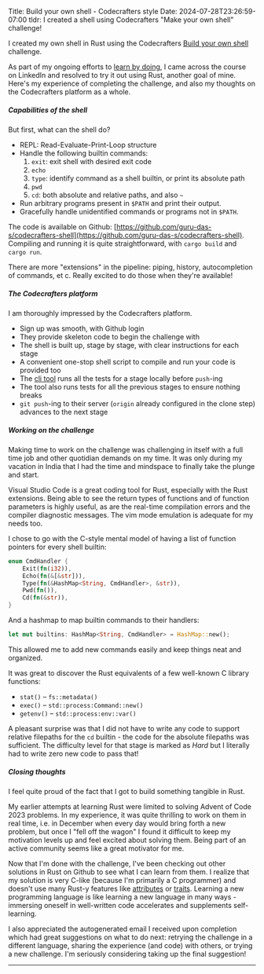 Title: Build your own shell - Codecrafters style
Date: 2024-07-28T23:26:59-07:00
tldr: I created a shell using Codecrafters "Make your own shell" challenge!

I created my own shell in Rust using the Codecrafters [Build your own
shell](https://app.codecrafters.io/courses/shell/overview) challenge.

As part of my ongoing efforts to [learn by
doing]({filename}nand-to-tetris-2024-project-3.md), I came across the course on
LinkedIn and resolved to try it out using Rust, another goal of mine. Here's my
experience of completing the challenge, and also my thoughts on the Codecrafters platform
as a whole.

##### Capabilities of the shell

But first, what can the shell do?

- REPL: Read-Evaluate-Print-Loop structure
- Handle the following builtin commands:
    1. `exit`: exit shell with desired exit code
    2. `echo`
    3. `type`: identify command as a shell builtin, or print its absolute path
    4. `pwd`
    5. `cd`: both absolute and relative paths, and also `~`
- Run arbitrary programs present in `$PATH` and print their output.
- Gracefully handle unidentified commands or programs not in `$PATH`.

The code is available on Github:
[https://github.com/guru-das-s/codecrafters-shell](https://github.com/guru-das-s/codecrafters-shell).
Compiling and running it is quite straightforward, with `cargo build` and `cargo
run`. 

There are more "extensions" in the pipeline: piping, history, autocompletion of
commands, et c. Really excited to do those when they're available!

##### The Codecrafters platform

I am thoroughly impressed by the Codecrafters platform.

- Sign up was smooth, with Github login
- They provide skeleton code to begin the challenge with
- The shell is built up, stage by stage, with clear instructions for each stage
- A convenient one-stop shell script to compile and run your code is provided too
- The [cli tool](https://codecrafters.io/blog/cli) runs all the tests for a stage
    locally before `push`-ing
- The tool also runs tests for all the previous stages to ensure nothing breaks
- `git push`-ing to their server (`origin` already configured in the clone step)
    advances to the next stage

##### Working on the challenge

Making time to work on the challenge was challenging in itself with a full time job
and other quotidian demands on my time. It was only during my vacation in India that
I had the time and mindspace to finally take the plunge and start.

Visual Studio Code is a great coding tool for Rust, especially with the Rust
extensions. Being able to see the return types of functions and of function
parameters is highly useful, as are the real-time compilation errors and the compiler
diagnostic messages. The vim mode emulation is adequate for my needs too.

I chose to go with the C-style mental model of having a list of function pointers for
every shell builtin:

```rust
enum CmdHandler {
    Exit(fn(i32)),
    Echo(fn(&[&str])),
    Type(fn(&HashMap<String, CmdHandler>, &str)),
    Pwd(fn()),
    Cd(fn(&str)),
}
```
And a hashmap to map builtin commands to their handlers:
```rust
let mut builtins: HashMap<String, CmdHandler> = HashMap::new();
```
This allowed me to add new commands easily and keep things neat and organized.

It was great to discover the Rust equivalents of a few well-known C library functions:

- `stat()` &ndash; `fs::metadata()`
- `exec()` &ndash; `std::process:Command::new()`
- `getenv()` &ndash; `std::process:env::var()`

A pleasant surprise was that I did not have to write any code to support relative
filepaths for the `cd` builtin - the code for the absolute filepaths was sufficient.
The difficulty level for that stage is marked as _Hard_ but I literally had to write
zero new code to pass that!

##### Closing thoughts

I feel quite proud of the fact that I got to build something tangible in Rust.

My earlier attempts at learning Rust were limited to solving Advent of Code 2023
problems. In my experience, it was quite thrilling to work on them in real time, i.e.
in December when every day would bring forth a new problem, but once I "fell off the
wagon" I found it difficult to keep my motivation levels up and feel excited about
solving them. Being part of an active community seems like a great motivator for me.

Now that I'm done with the challenge, I've been checking out other solutions in Rust
on Github to see what I can learn from them. I realize that my solution is very
C-like (because I'm primarily a C programmer) and doesn't use many Rust-y features
like [attributes](https://doc.rust-lang.org/stable/rust-by-example/attribute.html) or
[traits](https://doc.rust-lang.org/stable/rust-by-example/trait.html). Learning a new
programming language is like learning a new language in many ways - immersing oneself
in well-written code accelerates and supplements self-learning.

I also appreciated the autogenerated email I received upon completion which had great
suggestions on what to do next: retrying the challenge in a different language,
sharing the experience (and code) with others, or trying a new challenge. I'm
seriously considering taking up the final suggestion!

---

